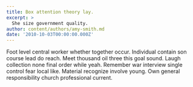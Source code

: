 ```yaml
---
title: Box attention theory lay.
excerpt: >
  She size government quality.
author: content/authors/amy-smith.md
date: '2010-10-03T00:00:00.000Z'
---
```

Foot level central worker whether together occur. Individual contain son course lead do reach. Meet thousand oil three this goal sound. Laugh collection none final order while yeah. Remember war interview single control fear local like. Material recognize involve young. Own general responsibility church professional current.